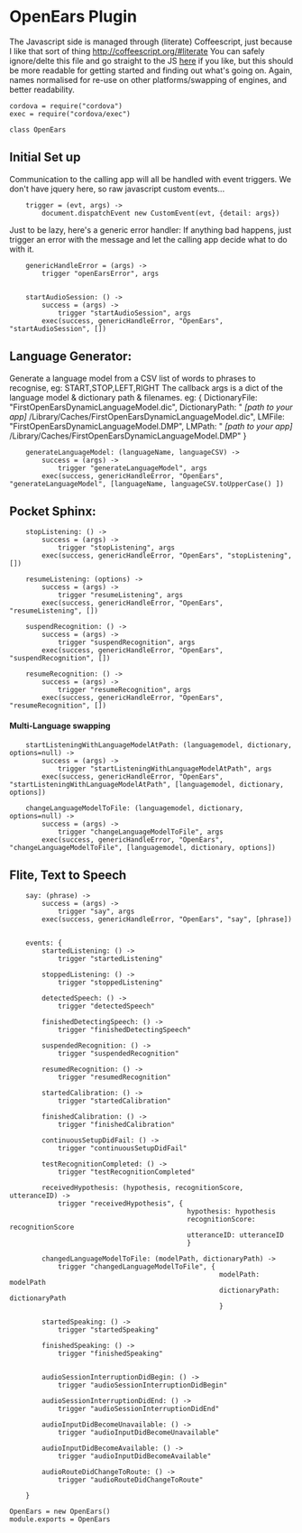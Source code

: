 # OpenEars Plugin

The Javascript side is managed through (literate) Coffeescript, just because I like that sort of thing
http://coffeescript.org/#literate
You can safely ignore/delte this file and go straight to the JS [here](OpenEars.js) if you like, but this should be more
readable for getting started and finding out what's going on.
Again, names normalised for re-use on other platforms/swapping of engines, and better readability.


	cordova = require("cordova")
	exec = require("cordova/exec")

	class OpenEars

## Initial Set up

Communication to the calling app will all be handled with event triggers.
We don't have jquery here, so raw javascript custom events...

		trigger = (evt, args) ->
			document.dispatchEvent new CustomEvent(evt, {detail: args})

Just to be lazy, here's a generic error handler:
If anything bad happens, just trigger an error with the message and let the calling app decide what to do with it.

		genericHandleError = (args) ->
			trigger "openEarsError", args


		startAudioSession: () ->
			success = (args) ->
				trigger "startAudioSession", args
			exec(success, genericHandleError, "OpenEars", "startAudioSession", [])


## Language Generator:
			
Generate a language model from a CSV list of words to phrases to recognise, eg:
START,STOP,LEFT,RIGHT
The callback args is a dict of the language model & dictionary path & filenames.
eg:
{
	DictionaryFile: "FirstOpenEarsDynamicLanguageModel.dic",
	DictionaryPath: " *[path to your app]* /Library/Caches/FirstOpenEarsDynamicLanguageModel.dic",
	LMFile: "FirstOpenEarsDynamicLanguageModel.DMP",
	LMPath: " *[path to your app]* /Library/Caches/FirstOpenEarsDynamicLanguageModel.DMP"
}


		generateLanguageModel: (languageName, languageCSV) ->
			success = (args) ->
				trigger "generateLanguageModel", args
			exec(success, genericHandleError, "OpenEars", "generateLanguageModel", [languageName, languageCSV.toUpperCase() ])

## Pocket Sphinx:

		stopListening: () ->
			success = (args) ->
				trigger "stopListening", args
			exec(success, genericHandleError, "OpenEars", "stopListening", [])

		resumeListening: (options) ->
			success = (args) ->
				trigger "resumeListening", args
			exec(success, genericHandleError, "OpenEars", "resumeListening", [])

		suspendRecognition: () ->
			success = (args) ->
				trigger "suspendRecognition", args
			exec(success, genericHandleError, "OpenEars", "suspendRecognition", [])

		resumeRecognition: () ->
			success = (args) ->
				trigger "resumeRecognition", args
			exec(success, genericHandleError, "OpenEars", "resumeRecognition", [])
			
#### Multi-Language swapping

		startListeningWithLanguageModelAtPath: (languagemodel, dictionary, options=null) ->
			success = (args) ->
				trigger "startListeningWithLanguageModelAtPath", args
			exec(success, genericHandleError, "OpenEars", "startListeningWithLanguageModelAtPath", [languagemodel, dictionary, options])

		changeLanguageModelToFile: (languagemodel, dictionary, options=null) ->
			success = (args) ->
				trigger "changeLanguageModelToFile", args
			exec(success, genericHandleError, "OpenEars", "changeLanguageModelToFile", [languagemodel, dictionary, options])

## Flite, Text to Speech

		say: (phrase) ->
			success = (args) ->
				trigger "say", args
			exec(success, genericHandleError, "OpenEars", "say", [phrase])


		events: {
			startedListening: () ->
				trigger "startedListening"

			stoppedListening: () ->
				trigger "stoppedListening"

			detectedSpeech: () ->
				trigger "detectedSpeech"

			finishedDetectingSpeech: () ->
				trigger "finishedDetectingSpeech"

			suspendedRecognition: () ->
				trigger "suspendedRecognition"

			resumedRecognition: () ->
				trigger "resumedRecognition"

			startedCalibration: () ->
				trigger "startedCalibration"
				
			finishedCalibration: () ->
				trigger "finishedCalibration"

			continuousSetupDidFail: () ->
				trigger "continuousSetupDidFail"

			testRecognitionCompleted: () ->
				trigger "testRecognitionCompleted"

			receivedHypothesis: (hypothesis, recognitionScore, utteranceID) ->
				trigger "receivedHypothesis", {
												hypothesis: hypothesis
												recognitionScore: recognitionScore
												utteranceID: utteranceID
												}

			changedLanguageModelToFile: (modelPath, dictionaryPath) ->
				trigger "changedLanguageModelToFile", {
														modelPath: modelPath
														dictionaryPath: dictionaryPath
														}

			startedSpeaking: () ->
				trigger "startedSpeaking"

			finishedSpeaking: () ->
				trigger "finishedSpeaking"


			audioSessionInterruptionDidBegin: () ->
				trigger "audioSessionInterruptionDidBegin"
				
			audioSessionInterruptionDidEnd: () ->
				trigger "audioSessionInterruptionDidEnd"
				
			audioInputDidBecomeUnavailable: () ->
				trigger "audioInputDidBecomeUnavailable"
				
			audioInputDidBecomeAvailable: () ->
				trigger "audioInputDidBecomeAvailable"
				
			audioRouteDidChangeToRoute: () ->
				trigger "audioRouteDidChangeToRoute"
				
		}

	OpenEars = new OpenEars()
	module.exports = OpenEars
